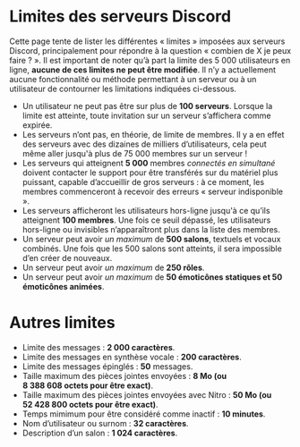 <!-- TITLE: [FR] Limites des serveurs Discord -->
<!-- SUBTITLE: Les différentes limites des serveurs Discord -->

# Limites des serveurs Discord
Cette page tente de lister les différentes « limites » imposées aux serveurs Discord, principalement pour répondre à la question « combien de X je peux faire ? ». Il est important de noter qu’à part la limite des 5 000 utilisateurs en ligne, **aucune de ces limites ne peut être modifiée**. Il n’y a actuellement aucune fonctionnalité ou méthode permettant à un serveur ou à un utilisateur de contourner les limitations indiquées ci-dessous.

- Un utilisateur ne peut pas être sur plus de **100 serveurs**. Lorsque la limite est atteinte, toute invitation sur un serveur s’affichera comme expirée. 
- Les serveurs n’ont pas, en théorie, de limite de membres. Il y a en effet des serveurs avec des dizaines de milliers d’utilisateurs, cela peut même aller jusqu'à plus de 75 000 membres sur un serveur !
- Les serveurs qui atteignent **5 000** membres *connectés en simultané* doivent contacter le support pour être transférés sur du matériel plus puissant, capable d’accueillir de gros serveurs : à ce moment, les membres commenceront à recevoir des erreurs « serveur indisponible ».
- Les serveurs afficheront les utilisateurs hors-ligne jusqu'à ce qu’ils atteignent **100 membres**. Une fois ce seuil dépassé, les utilisateurs hors-ligne ou invisibles n’apparaîtront plus dans la liste des membres. 
- Un serveur peut avoir *un maximum* de **500 salons**, textuels et vocaux combinés. Une fois que les 500 salons sont atteints, il sera impossible d’en créer de nouveaux. 
- Un serveur peut avoir *un maximum* de **250 rôles**.
- Un serveur peut avoir *un maximum* de **50 émoticônes statiques et 50 émoticônes animées**.

# Autres limites
- Limite des messages : **2 000 caractères**. 
- Limite des messages en synthèse vocale : **200 caractères**.
- Limite des messages épinglés : **50** messages.
- Taille maximum des pièces jointes envoyées : **8 Mo (ou 8 388 608 octets pour être exact)**.
- Taille maximum des pièces jointes envoyées avec Nitro : **50 Mo (ou 52 428 800 octets pour être exact)**.
- Temps mimimum pour être considéré comme inactif : **10 minutes**.
- Nom d’utilisateur ou surnom : **32 caractères**.
- Description d’un salon : **1 024 caractères**.
